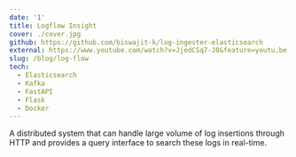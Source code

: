 ```yaml
---
date: '1'
title: Logflow Insight
cover: ./cover.jpg
github: https://github.com/biswajit-k/log-ingester-elasticsearch
external: https://www.youtube.com/watch?v=JjedCSq7-J0&feature=youtu.be
slug: /blog/log-flow
tech:
  - Elasticsearch
  - Kafka
  - FastAPI
  - Flask
  - Docker
---
```


A distributed system that can handle large volume of log insertions through HTTP and provides a query interface to search these logs in real-time.
